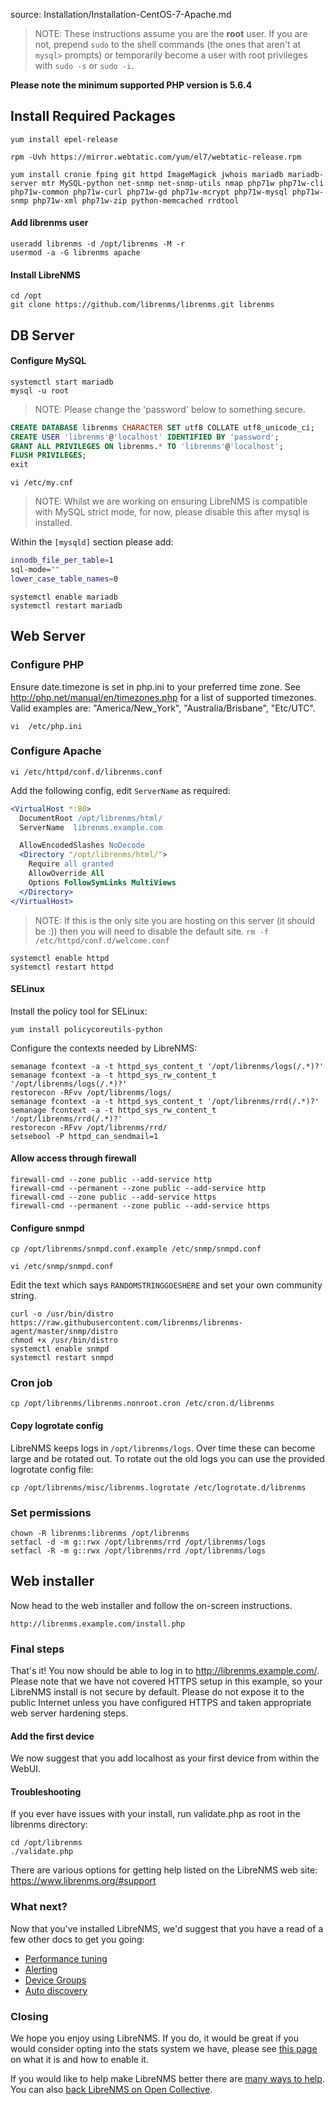 source: Installation/Installation-CentOS-7-Apache.md
> NOTE: These instructions assume you are the **root** user.  If you are not, prepend `sudo` to the shell commands (the ones that aren't at `mysql>` prompts) or temporarily become a user with root privileges with `sudo -s` or `sudo -i`.

**Please note the minimum supported PHP version is 5.6.4**

## Install Required Packages ##

    yum install epel-release

    rpm -Uvh https://mirror.webtatic.com/yum/el7/webtatic-release.rpm

    yum install cronie fping git httpd ImageMagick jwhois mariadb mariadb-server mtr MySQL-python net-snmp net-snmp-utils nmap php71w php71w-cli php71w-common php71w-curl php71w-gd php71w-mcrypt php71w-mysql php71w-snmp php71w-xml php71w-zip python-memcached rrdtool

#### Add librenms user

    useradd librenms -d /opt/librenms -M -r
    usermod -a -G librenms apache

#### Install LibreNMS

    cd /opt
    git clone https://github.com/librenms/librenms.git librenms

## DB Server ##

#### Configure MySQL

    systemctl start mariadb
    mysql -u root

> NOTE: Please change the 'password' below to something secure.
```sql
CREATE DATABASE librenms CHARACTER SET utf8 COLLATE utf8_unicode_ci;
CREATE USER 'librenms'@'localhost' IDENTIFIED BY 'password';
GRANT ALL PRIVILEGES ON librenms.* TO 'librenms'@'localhost';
FLUSH PRIVILEGES;
exit
```

    vi /etc/my.cnf

> NOTE: Whilst we are working on ensuring LibreNMS is compatible with MySQL strict mode, for now, please disable this after mysql is installed.

Within the `[mysqld]` section please add:

```bash
innodb_file_per_table=1
sql-mode=""
lower_case_table_names=0
```
    systemctl enable mariadb
    systemctl restart mariadb

## Web Server ##

### Configure PHP

Ensure date.timezone is set in php.ini to your preferred time zone.  See http://php.net/manual/en/timezones.php for a list of supported timezones.  Valid examples are: "America/New_York", "Australia/Brisbane", "Etc/UTC".

    vi  /etc/php.ini

### Configure Apache

    vi /etc/httpd/conf.d/librenms.conf

Add the following config, edit `ServerName` as required:

```apache
<VirtualHost *:80>
  DocumentRoot /opt/librenms/html/
  ServerName  librenms.example.com

  AllowEncodedSlashes NoDecode
  <Directory "/opt/librenms/html/">
    Require all granted
    AllowOverride All
    Options FollowSymLinks MultiViews
  </Directory>
</VirtualHost>
```

> NOTE: If this is the only site you are hosting on this server (it should be :)) then you will need to disable the default site.
`rm -f /etc/httpd/conf.d/welcome.conf`

    systemctl enable httpd
    systemctl restart httpd

#### SELinux

Install the policy tool for SELinux:

    yum install policycoreutils-python

Configure the contexts needed by LibreNMS:

    semanage fcontext -a -t httpd_sys_content_t '/opt/librenms/logs(/.*)?'
    semanage fcontext -a -t httpd_sys_rw_content_t '/opt/librenms/logs(/.*)?'
    restorecon -RFvv /opt/librenms/logs/
    semanage fcontext -a -t httpd_sys_content_t '/opt/librenms/rrd(/.*)?'
    semanage fcontext -a -t httpd_sys_rw_content_t '/opt/librenms/rrd(/.*)?'
    restorecon -RFvv /opt/librenms/rrd/
    setsebool -P httpd_can_sendmail=1

#### Allow access through firewall

    firewall-cmd --zone public --add-service http
    firewall-cmd --permanent --zone public --add-service http
    firewall-cmd --zone public --add-service https
    firewall-cmd --permanent --zone public --add-service https

#### Configure snmpd

    cp /opt/librenms/snmpd.conf.example /etc/snmp/snmpd.conf

    vi /etc/snmp/snmpd.conf

Edit the text which says `RANDOMSTRINGGOESHERE` and set your own community string.

    curl -o /usr/bin/distro https://raw.githubusercontent.com/librenms/librenms-agent/master/snmp/distro
    chmod +x /usr/bin/distro
    systemctl enable snmpd
    systemctl restart snmpd

### Cron job

    cp /opt/librenms/librenms.nonroot.cron /etc/cron.d/librenms

#### Copy logrotate config

LibreNMS keeps logs in `/opt/librenms/logs`. Over time these can become large and be rotated out.  To rotate out the old logs you can use the provided logrotate config file:

    cp /opt/librenms/misc/librenms.logrotate /etc/logrotate.d/librenms

### Set permissions

    chown -R librenms:librenms /opt/librenms
    setfacl -d -m g::rwx /opt/librenms/rrd /opt/librenms/logs
    setfacl -R -m g::rwx /opt/librenms/rrd /opt/librenms/logs

## Web installer ##

Now head to the web installer and follow the on-screen instructions.

    http://librenms.example.com/install.php

### Final steps

That's it!  You now should be able to log in to http://librenms.example.com/.  Please note that we have not covered HTTPS setup in this example, so your LibreNMS install is not secure by default.  Please do not expose it to the public Internet unless you have configured HTTPS and taken appropriate web server hardening steps.

#### Add the first device

We now suggest that you add localhost as your first device from within the WebUI.

#### Troubleshooting

If you ever have issues with your install, run validate.php as root in the librenms directory:

    cd /opt/librenms
    ./validate.php

There are various options for getting help listed on the LibreNMS web site: https://www.librenms.org/#support

### What next?

Now that you've installed LibreNMS, we'd suggest that you have a read of a few other docs to get you going:

 - [Performance tuning](http://docs.librenms.org/Support/Performance)
 - [Alerting](http://docs.librenms.org/Extensions/Alerting/)
 - [Device Groups](http://docs.librenms.org/Extensions/Device-Groups/)
 - [Auto discovery](http://docs.librenms.org/Extensions/Auto-Discovery/)

### Closing

We hope you enjoy using LibreNMS. If you do, it would be great if you would consider opting into the stats system we have, please see [this page](http://docs.librenms.org/General/Callback-Stats-and-Privacy/) on what it is and how to enable it.

If you would like to help make LibreNMS better there are [many ways to help](http://docs.librenms.org/Support/FAQ/#what-can-i-do-to-help). You can also [back LibreNMS on Open Collective](https://t.libren.ms/donations).
